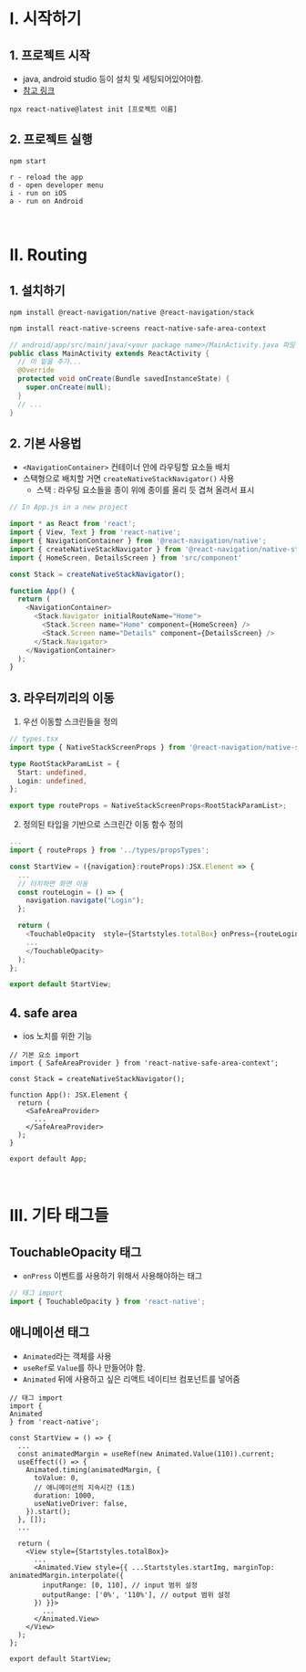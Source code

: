 # Ⅰ. 시작하기

## 1. 프로젝트 시작
- java, android studio 등이 설치 및 세팅되어있어야함.  
- [참고 링크](https://velog.io/@thovy/React-Native-%EC%8B%9C%EC%9E%91%ED%95%98%EA%B8%B0-1)
```
npx react-native@latest init [프로젝트 이름]
```

## 2. 프로젝트 실행
```
npm start
```
```
r - reload the app
d - open developer menu
i - run on iOS
a - run on Android
```

<br>

# Ⅱ. Routing

## 1. 설치하기
```
npm install @react-navigation/native @react-navigation/stack
```
``` bash
npm install react-native-screens react-native-safe-area-context
```
``` java
// android/app/src/main/java/<your package name>/MainActivity.java 파일 수정
public class MainActivity extends ReactActivity {
  // 이 밑을 추가...
  @Override
  protected void onCreate(Bundle savedInstanceState) {
    super.onCreate(null);
  }
  // ...
}
```

## 2. 기본 사용법
- `<NavigationContainer>` 컨테이너 안에 라우팅할 요소들 배치
- 스택형으로 배치할 거면 `createNativeStackNavigator()` 사용
  - 스택 : 라우팅 요소들을 종이 위에 종이를 올리 듯 겹쳐 올려서 표시
```javascript
// In App.js in a new project

import * as React from 'react';
import { View, Text } from 'react-native';
import { NavigationContainer } from '@react-navigation/native';
import { createNativeStackNavigator } from '@react-navigation/native-stack';
import { HomeScreen, DetailsScreen } from 'src/component'

const Stack = createNativeStackNavigator();

function App() {
  return (
    <NavigationContainer>
      <Stack.Navigator initialRouteName="Home">
        <Stack.Screen name="Home" component={HomeScreen} />
        <Stack.Screen name="Details" component={DetailsScreen} />
      </Stack.Navigator>
    </NavigationContainer>
  );
}
```

## 3. 라우터끼리의 이동
1. 우선 이동할 스크린들을 정의
```ts
// types.tsx
import type { NativeStackScreenProps } from '@react-navigation/native-stack';

type RootStackParamList = {
  Start: undefined,
  Login: undefined,
};

export type routeProps = NativeStackScreenProps<RootStackParamList>;
```
2. 정의된 타입을 기반으로 스크린간 이동 함수 정의
```ts
...
import { routeProps } from '../types/propsTypes';

const StartView = ({navigation}:routeProps):JSX.Element => {
  ...
  // 터치하면 화면 이동
  const routeLogin = () => {
    navigation.navigate("Login");
  };

  return (
    <TouchableOpacity  style={Startstyles.totalBox} onPress={routeLogin}>
    ...
    </TouchableOpacity>
  );
};

export default StartView;

```


## 4. safe area
- ios 노치를 위한 기능
```tsx
// 기본 요소 import
import { SafeAreaProvider } from 'react-native-safe-area-context';

const Stack = createNativeStackNavigator();

function App(): JSX.Element {
  return (
    <SafeAreaProvider>
      ...
    </SafeAreaProvider>
  );
}

export default App;
```

<br>

# Ⅲ. 기타 태그들

## TouchableOpacity 태그
- `onPress` 이벤트를 사용하기 위해서 사용해야하는 태그
```ts
// 태그 import
import { TouchableOpacity } from 'react-native';
```


## 애니메이션 태그
- `Animated`라는 객체를 사용
-  `useRef`로 `Value`를 하나 만들어야 함.
- `Animated` 뒤에 사용하고 싶은 리액트 네이티브 컴포넌트를 넣어줌

```tsx
// 태그 import
import { 
Animated  
} from 'react-native';

const StartView = () => {
  ...
  const animatedMargin = useRef(new Animated.Value(110)).current;
  useEffect(() => {
    Animated.timing(animatedMargin, {
      toValue: 0,
      // 애니메이션의 지속시간 (1초)
      duration: 1000, 
      useNativeDriver: false, 
    }).start();
  }, []);
  ...

  return (
    <View style={Startstyles.totalBox}>
      ...
      <Animated.View style={{ ...Startstyles.startImg, marginTop: animatedMargin.interpolate({
        inputRange: [0, 110], // input 범위 설정
        outputRange: ['0%', '110%'], // output 범위 설정
      }) }}>
        ...
      </Animated.View>
    </View>
  );
};

export default StartView;
```

